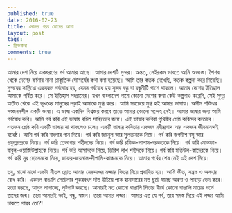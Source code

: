 ```yaml
---
published: true
date: 2016-02-23
title: মোদের গরব মোদের আশা
layout: post
tags:
- তিক্তকথা
comments: true
---
```

আমার দেশ নিয়ে একধরণের গর্ব আমার আছে। আমার দেশটি সুন্দর। অন্তত, সেইরকম ভাবতে আমি অভ্যস্ত। শৈশব থেকে দেশের বর্ণনায় নানা প্রাকৃতিক সৌন্দর্যের কথা বলা হয়েছে। আমি তার কতক দেখেছি, কতক কল্পনা করে নিয়েছি। সুন্দরের সান্নিধ্যে একরকম গর্ববোধ হয়, যেমন গর্ববোধ হয় সুন্দর বন্ধু বা বন্ধুনীটি পাশে থাকলে। আমার দেশের ইতিহাস আমাকে গর্বিত করে। সে ইতিহাস সংগ্রামের। যখন বাংলাদেশ নামে কোনো দেশের কথা কেউ কল্পনাও করেনি, সেই সুদূর অতীত থেকে এই ভূখণ্ডের মানুষের লড়াই আমাকে মুগ্ধ করে। আমি সবচেয়ে মুগ্ধ হই আমার ভাষায়। অসীম শক্তিধর সংজননশীল একটি ভাষা। এ ভাষা একদিন বিশ্বজয় করবে তাতে আমার কোনো সন্দেহ নেই। আমার ভাষার জন্য আমি গর্ববোধ করি। আমি গর্ব করি এই ভাষায় রচিত সাহিত্যের জন্য। এই ভাষার কবিরা পৃথিবীর শ্রেষ্ঠ কবিদের কাতারে। এতজন শ্রেষ্ঠ কবি একটি ভাষায় না থাকলেও চলে। একটি ভাষার কবিতায় একজন রবীন্দ্রনাথ আর একজন জীবনানন্দই যথেষ্ঠ। আমি গর্ব করি বাংলার গান নিয়ে। গর্ব কবি জয়নুল আর সুলতানকে নিয়ে। গর্ব করি জগদীশ বসু আর প্রফুল্লচন্দ্রকে নিয়ে। গর্ব করি তেভাগার শহীদদের নিয়ে। গর্ব করি রফিক-সালাম-বরকতকে নিয়ে। গর্ব করি মোস্তফা-বাবুল-ওয়াজিউল্লাহকে নিয়ে। গর্ব করি আসাদকে নিয়ে, তিরিশ লাখ শহীদকে নিয়ে। গর্ব করি মতিউল-কাদেরকে নিয়ে। গর্ব করি নূর হোসেনকে নিয়ে, জাফর-জয়নাল-দীপালি-কাঞ্চনকে নিয়ে। আমার গর্বের শেষ নেই এই দেশ নিয়ে।

তবু, মাঝে মাঝে একটা শীতল স্রোত আমার মেরুদণ্ডের মজ্জার ভিতর দিয়ে প্রবাহিত হয়। আমি ভীত, সন্ত্রস্ত ও অসহায় বোধ করি। একদল বাঙালি সেটেলার শূকরবৎস দাঁত উঁচিয়ে পাক হানাদারের মত ছুটে যাচ্ছে অরণ্য ও পাহাড় ভেদ করে। হত্যা করছে, আগুন লাগাচ্ছে, লুটপাট করছে। আমারই মত কোনো বাঙালি পিতার বীর্যে কোনো বাঙালি মায়ের গর্ভে তাদের জন্ম। তারা আমারই ভাই, বন্ধু, স্বজন। তারা আমার লজ্জা। আমার এত যে গর্ব, তার সমস্ত দিয়ে এই লজ্জা আমি ঢাকতে পারব তো?! 
